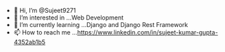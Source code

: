 - 👋 Hi, I’m @Sujeet9271
- 👀 I’m interested in ...Web Development
- 🌱 I’m currently learning ...Django and Django Rest Framework
- 📫 How to reach me ...https://www.linkedin.com/in/sujeet-kumar-gupta-4352ab1b5

<!---
Sujeet9271/Sujeet9271 is a ✨ special ✨ repository because its `README.md` (this file) appears on your GitHub profile.
You can click the Preview link to take a look at your changes.
--->
